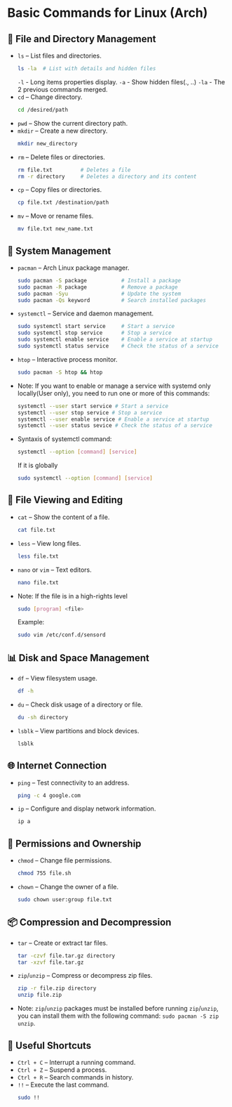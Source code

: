 # Basic Commands for Linux (Arch)

## 📂 **File and Directory Management**

- `ls` – List files and directories.  
  ```bash
  ls -la  # List with details and hidden files
  ```
  `-l` - Long items properties display.
  `-a` - Show hidden files(., ..)
  `-la` - The 2 previous commands merged.
- `cd` – Change directory.  
  ```bash
  cd /desired/path
  ```
- `pwd` – Show the current directory path.
- `mkdir` – Create a new directory.  
  ```bash
  mkdir new_directory
  ```
- `rm` – Delete files or directories.  
  ```bash
  rm file.txt         # Deletes a file
  rm -r directory     # Deletes a directory and its content
  ```
- `cp` – Copy files or directories.  
  ```bash
  cp file.txt /destination/path
  ```
- `mv` – Move or rename files.  
  ```bash
  mv file.txt new_name.txt
  ```

## 🔧 **System Management**

- `pacman` – Arch Linux package manager.  
  ```bash
  sudo pacman -S package           # Install a package
  sudo pacman -R package           # Remove a package
  sudo pacman -Syu                 # Update the system
  sudo pacman -Qs keyword          # Search installed packages
  ```
- `systemctl` – Service and daemon management.  
  ```bash
  sudo systemctl start service     # Start a service
  sudo systemctl stop service      # Stop a service
  sudo systemctl enable service    # Enable a service at startup
  sudo systemctl status service    # Check the status of a service
  ```
- `htop` – Interactive process monitor.  
  ```bash
  sudo pacman -S htop && htop
  ```
- Note: If you want to enable or manage a service with systemd only locally(User only), you need to run one or more of this commands:
  ```bash
  systemctl --user start service # Start a service
  systemctl --user stop service # Stop a service
  systemctl --user enable service # Enable a service at startup
  systemctl --user status sevice # Check the status of a service
  ```
- Syntaxis of systemctl command:
  ```bash
  systemctl --option [command] [service]
  ```
  If it is globally
  ```bash
  sudo systemctl --option [command] [service]
  ```

## 📜 **File Viewing and Editing**

- `cat` – Show the content of a file.  
  ```bash
  cat file.txt
  ```
- `less` – View long files.  
  ```bash
  less file.txt
  ```
- `nano` or `vim` – Text editors.  
  ```bash
  nano file.txt
  ```
- Note: If the file is in a high-rights level
  ```bash
  sudo [program] <file>
  ```
  Example:
  ```bash
  sudo vim /etc/conf.d/sensord
  ```
## 📊 **Disk and Space Management**

- `df` – View filesystem usage.  
  ```bash
  df -h
  ```
- `du` – Check disk usage of a directory or file.  
  ```bash
  du -sh directory
  ```
- `lsblk` – View partitions and block devices.  
  ```bash
  lsblk
  ```

## 🌐 **Internet Connection**

- `ping` – Test connectivity to an address.  
  ```bash
  ping -c 4 google.com
  ```
- `ip` – Configure and display network information.  
  ```bash
  ip a
  ```

## 🔑 **Permissions and Ownership**

- `chmod` – Change file permissions.  
  ```bash
  chmod 755 file.sh
  ```
- `chown` – Change the owner of a file.  
  ```bash
  sudo chown user:group file.txt
  ```

## 📦 **Compression and Decompression**

- `tar` – Create or extract tar files.  
  ```bash
  tar -czvf file.tar.gz directory
  tar -xzvf file.tar.gz
  ```
- `zip`/`unzip` – Compress or decompress zip files.  
  ```bash
  zip -r file.zip directory
  unzip file.zip
  ```
- Note: `zip`/`unzip` packages must be installed before running `zip`/`unzip`, you can install them with the following command: `sudo pacman -S zip unzip`.

## 🚀 **Useful Shortcuts**

- `Ctrl + C` – Interrupt a running command.
- `Ctrl + Z` – Suspend a process.
- `Ctrl + R` – Search commands in history.
- `!!` – Execute the last command.  
  ```bash
  sudo !!
  ```
